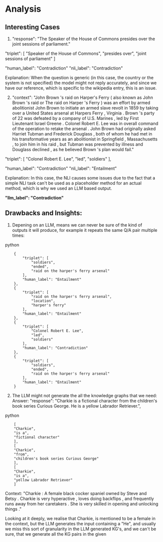 # Analysis

## Interesting Cases
1. "response": "The Speaker of the House of Commons presides over the joint sessions of parliament."

"triplet": [
    "Speaker of the House of Commons",
    "presides over",
    "joint sessions of parliament"
]

"human_label": "Contradiction"
"nli_label": "Contradiction"

Explanation: When the question is generic (in this case, the country or the system is not specified) the model might not reply accurately, and since we have our reference, which is specific to the wikipedia entry, this is an issue. 

2. "context": "John Brown 's raid on Harper's Ferry ( also known as John Brown 's raid or The raid on Harper 's Ferry ) was an effort by armed abolitionist John Brown to initiate an armed slave revolt in 1859 by taking over a United States arsenal at Harpers Ferry , Virginia . Brown 's party of 22 was defeated by a company of U.S. Marines , led by First Lieutenant Israel Greene . Colonel Robert E. Lee was in overall command of the operation to retake the arsenal . John Brown had originally asked Harriet Tubman and Frederick Douglass , both of whom he had met in his transformative years as an abolitionist in Springfield , Massachusetts , to join him in his raid , but Tubman was prevented by illness and Douglass declined , as he believed Brown 's plan would fail."

"triplet": [
    "Colonel Robert E. Lee",
    "led",
    "soldiers"
],

"human_label": "Contradiction"
"nli_label": "Entailment"

Explanation: In this case, the NLI causes some issues due to the fact that a simple NLI task can't be used as a placeholder method for an actual method, which is why we used an LLM based output. 

**"llm_label": "Contradiction"**

## Drawbacks and Insights:
1. Depening on an LLM, means we can never be sure of the kind of outputs it will produce, for example it repeats the same Q/A pair multiple times:

python
```
    {
        "triplet": [
            "soldiers",
            "ended",
            "raid on the harper's ferry arsenal"
        ],
        "human_label": "Entailment"
    },
    {
        "triplet": [
            "raid on the harper's ferry arsenal",
            "location",
            "harper's ferry"
        ],
        "human_label": "Entailment"
    },
    {
        "triplet": [
            "Colonel Robert E. Lee",
            "led",
            "soldiers"
        ],
        "human_label": "Contradiction"
    },
    {
        "triplet": [
            "soldiers",
            "ended",
            "raid on the harper's ferry arsenal"
        ],
        "human_label": "Entailment"
    }
```

2. The LLM might not generate the all the knowledge graphs that we need:
Answer: 
"response": "Charkie is a fictional character from the children's book series Curious George. He is a yellow Labrador Retriever.",

python
```
    [
    "Charkie",
    "is a",
    "fictional character"
    ],
    [
    "Charkie",
    "from",
    "children's book series Curious George"
    ],
    [
    "Charkie",
    "is a",
    "yellow Labrador Retriever"
    ]
```

Context: "Charkie : A female black cocker spaniel owned by Steve and Betsy . Charkie is very hyperactive , loves doing backflips , and frequently runs away from her caretakers . She is very skilled in opening and unlocking things ."

Looking at it deeply, we realise that Charkie, is mentioned to be a female in the context, but the LLM generates the input containing a "He", and usually we miss this sort of granularity in the LLM generated KG's, and we can't be sure, that we generate all the KG pairs in the given 
